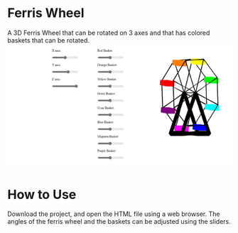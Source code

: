 # Ferris Wheel
 A 3D Ferris Wheel that can be rotated on 3 axes and that has colored baskets that can be rotated.
![My Image](images/example.png)

# How to Use
Download the project, and open the HTML file using a web browser. 
The angles of the ferris wheel and the baskets can be adjusted using the sliders.